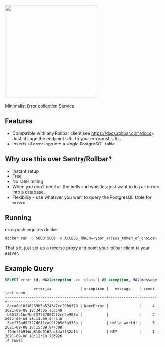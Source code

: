 # <img width="300" src="https://user-images.githubusercontent.com/2439255/132557116-8b47acdc-d259-492f-9c36-c18ac41c8826.png">
Minimalist Error collection Service

## Features
- Compatible with any Rollbar client(see https://docs.rollbar.com/docs). Just change the endpoint URL to your errorpush URL.
- Inserts all error logs into a single PostgreSQL table.

## Why use this over Sentry/Rollbar?
- Instant setup
- Free
- No rate limiting
- When you don't need all the bells and whistles: just want to log all errors into a database.
- Flexibility - use whatever you want to query the PostgresQL table for errors

## Running
errorpush requires docker

```bash
docker run -p 5000:5000 -e ACCESS_TOKEN=<your_access_token_of_choice> -e POSTGRES_URI=postgres://username:password@yourhost.com/yourdb hauxir/errorpush:latest
```
That's it, just set up a reverse proxy and point your rollbar client to your server.

## Example Query
```sql
SELECT error_id, MAX(exception ->> 'class') AS exception, MAX(message ->> 'body') AS message, COUNT(*), MAX(timestamp) AS last_seen FROM errors GROUP BY error_id ORDER BY MAX(timestamp) DESC;
```
```
             error_id             | exception |   message    | count |         last_seen          
----------------------------------+-----------+--------------+-------+----------------------------
 8cca0a18f56269b5a5243f7cc2906f79 | NameError |              |     4 | 2021-09-08 18:34:05.751548
 b6012c1be2bef37f570077f2ce2e908b |           |              |     2 | 2021-09-08 18:15:09.944348
 5acf76ad5f327d811ca9282b5d5a933a |           | Hello world! |     3 | 2021-09-08 18:15:09.944308
 794ef3b916db810d9162ad54aff32a14 |           | HEY          |     1 | 2021-09-08 18:12:19.705926
(4 rows)
```

